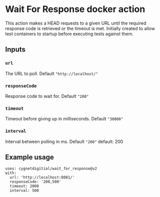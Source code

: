 # Wait For Response docker action

This action makes a HEAD requests to a given URL until the required response code is retrieved or the timeout is met. Initially created to allow test containers to startup before executing tests against them.

## Inputs

### `url`

The URL to poll. Default `"http://localhost/"`

### `responseCode`

Response code to wait for. Default `"200"`

### `timeout`

Timeout before giving up in milliseconds. Default `"30000"`

### `interval`

Interval between polling in ms. Default `"200"`
default: 200

## Example usage

```
uses: cygnetdigitial/wait_for_response@v2
with:
  url: 'http://localhost:8081/'
  responseCode: '200,500'
  timeout: 2000
  interval: 500
```
